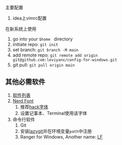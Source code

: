 主要配置

1. idea上vimrc配置

在新系统上使用

1. go into your `$home ` directory
2. initiate repo: `git init`
3. set branch: `git branch -M main`
4. add remote repo: `git remote add origin git@github.com:leviyanx/config-for-windows.git`
5. git pull: `git pull origin main`

## 其他必需软件

1. [软件列表](./packages.md)
2. [Nerd Font](https://www.nerdfonts.com/)
      1. 推荐[hack字体](https://github.com/source-foundry/Hack)
      2. 设置记事本、Terminal使用该字体
3. 命令行软件
    1. Git
    2. 安装[lazygit](https://github.com/jesseduffield/lazygit)并在环境变量`path`中注册
    3. Ranger for Windows, Another name: [LF](https://github.com/gokcehan/lf)
